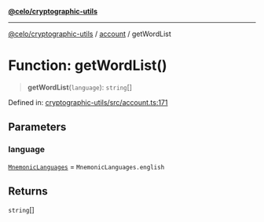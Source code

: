 [**@celo/cryptographic-utils**](../../README.md)

***

[@celo/cryptographic-utils](../../modules.md) / [account](../README.md) / getWordList

# Function: getWordList()

> **getWordList**(`language`): `string`[]

Defined in: [cryptographic-utils/src/account.ts:171](https://github.com/celo-org/developer-tooling/blob/master/packages/sdk/cryptographic-utils/src/account.ts#L171)

## Parameters

### language

[`MnemonicLanguages`](../enumerations/MnemonicLanguages.md) = `MnemonicLanguages.english`

## Returns

`string`[]
